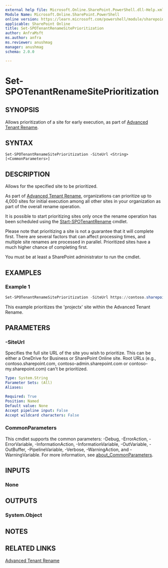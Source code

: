 ```yaml
---
external help file: Microsoft.Online.SharePoint.PowerShell.dll-Help.xml
Module Name: Microsoft.Online.SharePoint.PowerShell
online version: https://learn.microsoft.com/powershell/module/sharepoint-online/set-spotenantrenamesiteprioritization
applicable: SharePoint Online
title: Set-SPOTenantRenameSitePrioritization
author: AnfraMsft
ms.author: anfra
ms.reviewer: anushmag
manager: anushmag
schema: 2.0.0

---
```


# Set-SPOTenantRenameSitePrioritization
## SYNOPSIS
Allows prioritization of a site for early execution, as part of [Advanced Tenant Rename](/sharepoint/change-your-sharepoint-domain-name#advanced-tenant-rename-preview).
## SYNTAX
```
Set-SPOTenantRenameSitePrioritization -SiteUrl <String> [<CommonParameters>]
```
## DESCRIPTION
Allows for the specified site to be prioritized.

As part of [Advanced Tenant Rename](/sharepoint/change-your-sharepoint-domain-name#advanced-tenant-rename-preview), organizations can prioritize up to 4,000 sites for initial execution among all other sites in your organization as part of the overall rename operation.

It is possible to start prioritizing sites only once the rename operation has been scheduled using the [Start-SPOTenantRename](Start-SPOTenantRename.md) cmdlet.

Please note that prioritizing a site is not a guarantee that it will complete first. There are several factors that can affect processing times, and multiple site renames are processed in parallel. Prioritized sites have a much higher chance of completing first.

You must be at least a SharePoint administrator to run the cmdlet.

## EXAMPLES

### Example 1

```powershell
Set-SPOTenantRenameSitePrioritization -SiteUrl https://contoso.sharepoint.com/sites/projectx
```

This example prioritizes the 'projectx' site within the Advanced Tenant Rename.

## PARAMETERS

### -SiteUrl

Specifies the full site URL of the site you wish to prioritize. This can be either a OneDrive for Business or SharePoint Online site. Root URLs (e.g., contoso.sharepoint.com, contoso-admin.sharepoint.com or contoso-my.sharepoint.com) can't be prioritized.
```yaml
Type: System.String
Parameter Sets: (All)
Aliases:

Required: True
Position: Named
Default value: None
Accept pipeline input: False
Accept wildcard characters: False
```

### CommonParameters

This cmdlet supports the common parameters: -Debug, -ErrorAction, -ErrorVariable, -InformationAction, -InformationVariable, -OutVariable, -OutBuffer, -PipelineVariable, -Verbose, -WarningAction, and -WarningVariable. For more information, see [about_CommonParameters](https://go.microsoft.com/fwlink/?LinkID=113216).

## INPUTS

### None

## OUTPUTS

### System.Object

## NOTES

## RELATED LINKS

[Advanced Tenant Rename](https://aka.ms/advancedtenantrename)
